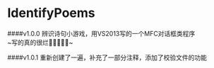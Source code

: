 # IdentifyPoems
####v1.0.0
辨识诗句小游戏，用VS2013写的一个MFC对话框类程序  
~写的真的很烂🥺👉🏻👈🏻~

####v1.0.1
重新创建了一遍，补充了一部分注释，添加了校验文件的功能